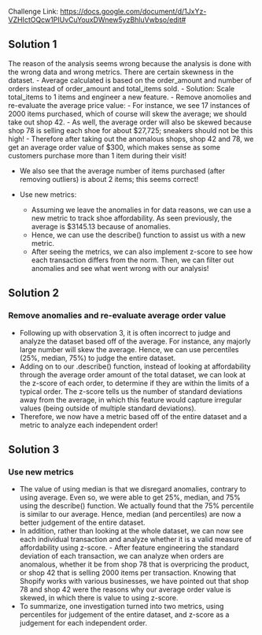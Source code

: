 Challenge Link: https://docs.google.com/document/d/1JxYz-VZHIctOQcw1PIUvCuYouxDWnew5yzBhluVwbso/edit#

<h2>Solution 1</h2>
The reason of the analysis seems wrong because the analysis is done with the wrong data and wrong metrics. There are certain skewness in the dataset. 
- Average calculated is based on the order_amount and number of orders instead of order_amount and total_items sold. 
  - Solution: Scale total_items to 1 items and engineer a new feature. 
- Remove anomolies and re-evaluate the average price value: 
  - For instance, we see 17 instances of 2000 items purchased, which of
course will skew the average; we should take out shop 42.
  - As well, the average order will also be skewed because shop 78 is selling
each shoe for about $27,725; sneakers should not be this high!
  - Therefore after taking out the anomalous shops, shop 42 and 78, we get an average order value of $300, which makes sense as some customers purchase more than 1 item during their visit!

  - We also see that the average number of items purchased (after removing outliers) is about 2 items; this seems correct!

- Use new metrics:
  - Assuming we leave the anomalies in for data reasons, we can use a new
metric to track shoe affordability. As seen previously, the average is \$3145.13 because of anomalies.
  - Hence, we can use the describe() function to assist us with a new metric.
  - After seeing the metrics, we can also implement z-score to see how each transaction differs from the norm. Then, we can filter out anomalies and see what went wrong with our analysis!


<h2>Solution 2</h2>
<h3>Remove anomalies and re-evaluate average order value</h3>

- Following up with observation 3, it is often incorrect to judge and analyze the dataset based off
of the average. For instance, any majorly large number will skew the average. Hence, we can use percentiles (25%, median, 75%) to judge the entire dataset.
- Adding on to our .describe() function, instead of looking at affordability through the average
order amount of the total dataset, we can look at the z-score of each order, to determine if they are within the limits of a typical order. The z-score tells us the number of standard deviations away from the average, in which this feature would capture irregular values (being outside of
multiple standard deviations).
- Therefore, we now have a metric based off of the entire dataset and a metric to analyze each independent order!


<h2>Solution 3</h2>
<h3>Use new metrics</h3>

- The value of using median is that we disregard anomalies, contrary to using average. Even so, we were able to get 25%, median, and 75% using the describe() function. We actually found
that the 75% percentile is similar to our average. Hence, median (and percentiles) are now a
better judgement of the entire dataset.
- In addition, rather than looking at the whole dataset, we can now see each individual transaction
and analyze whether it is a valid measure of affordability using z-score. - After feature
engineering the standard deviation of each transaction, we can analyze when orders are
anomalous, whether it be from shop 78 that is overpricing the product, or shop 42 that is selling
2000 items per transaction. Knowing that Shopify works with various businesses, we have
pointed out that shop 78 and shop 42 were the reasons why our average order value is skewed,
in which there is value to using z-score.
- To summarize, one investigation turned into two metrics, using percentiles for judgement of the
entire dataset, and z-score as a judgement for each independent order.
